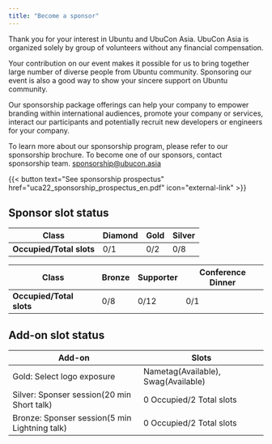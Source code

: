 ```yaml
---
title: "Become a sponsor"
---
```

Thank you for your interest in Ubuntu and UbuCon Asia. UbuCon Asia is organized solely by group of volunteers without any financial compensation. 

Your contribution on our event makes it possible for us to bring together large number of diverse people from Ubuntu community. Sponsoring our event is also a good way to show your sincere support on Ubuntu community.

Our sponsorship package offerings can help your company to empower branding within international audiences, promote your company or services, interact our participants and potentially recruit new developers or engineers for your company.

To learn more about our sponsorship program, please refer to our sponsorship brochure.
To become one of our sponsors, contact sponsorship team. sponsorship@ubucon.asia

{{< button text="See sponsorship prospectus" href="uca22_sponsorship_prospectus_en.pdf" icon="external-link" >}}

## Sponsor slot status
| **Class** | Diamond | Gold | Silver |
| --- | --- | --- | --- |
| **Occupied/Total slots** | 0/1 | 0/2 | 0/8 |

| **Class** | Bronze | Supporter | Conference Dinner |
| --- | --- | --- | --- |
| **Occupied/Total slots** | 0/8 | 0/12 | 0/1 |

## Add-on slot status
| Add-on | Slots |
| --- | --- |
| Gold: Select logo exposure | Nametag(Available), Swag(Available) |
| Silver: Sponser session(20 min Short talk) | 0 Occupied/2 Total slots | 
| Bronze: Sponser session(5 min Lightning talk) | 0 Occupied/2 Total slots | 